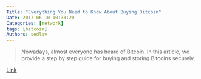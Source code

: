 ```yaml
---
Title: "Everything You Need to Know About Buying Bitcoin"
Date: 2017-06-10 10:33:20
Categories: [network]
tags: [bitcoin]
Authors: sedlav
---
```


> Nowadays, almost everyone has heard of Bitcoin. In this article, we provide a step by step guide for buying and storing Bitcoins securely.

[Link](https://protonmail.com/blog/how-to-buy-bitcoin/)
